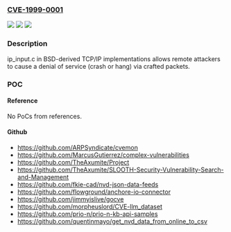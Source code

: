 ### [CVE-1999-0001](https://cve.mitre.org/cgi-bin/cvename.cgi?name=CVE-1999-0001)
![](https://img.shields.io/static/v1?label=Product&message=n%2Fa&color=blue)
![](https://img.shields.io/static/v1?label=Version&message=n%2Fa&color=blue)
![](https://img.shields.io/static/v1?label=Vulnerability&message=n%2Fa&color=brighgreen)

### Description

ip_input.c in BSD-derived TCP/IP implementations allows remote attackers to cause a denial of service (crash or hang) via crafted packets.

### POC

#### Reference
No PoCs from references.

#### Github
- https://github.com/ARPSyndicate/cvemon
- https://github.com/MarcusGutierrez/complex-vulnerabilities
- https://github.com/TheAxumite/Project
- https://github.com/TheAxumite/SLOOTH-Security-Vulnerability-Search-and-Management
- https://github.com/fkie-cad/nvd-json-data-feeds
- https://github.com/flowground/anchore-io-connector
- https://github.com/jimmyislive/gocve
- https://github.com/morpheuslord/CVE-llm_dataset
- https://github.com/prio-n/prio-n-kb-api-samples
- https://github.com/quentinmayo/get_nvd_data_from_online_to_csv

